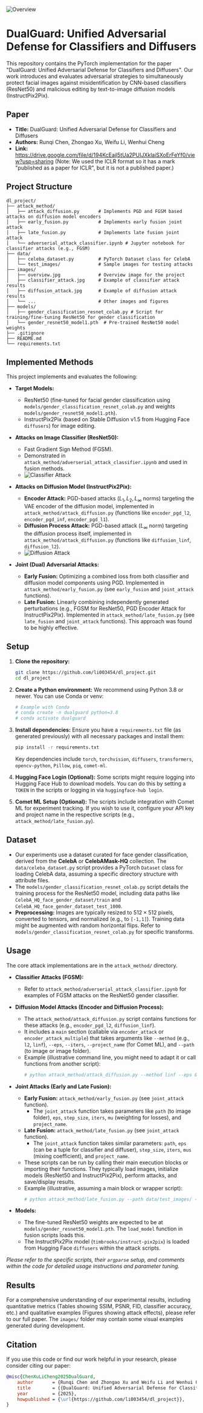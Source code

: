 ![Overview](images/overview.jpg)

# DualGuard: Unified Adversarial Defense for Classifiers and Diffusers

This repository contains the PyTorch implementation for the paper "DualGuard: Unified Adversarial Defense for Classifiers and Diffusers". Our work introduces and evaluates adversarial strategies to simultaneously protect facial images against misidentification by CNN-based classifiers (ResNet50) and malicious editing by text-to-image diffusion models (InstructPix2Pix).

## Paper
* **Title:** DualGuard: Unified Adversarial Defense for Classifiers and Diffusers
* **Authors:** Runqi Chen, Zhongao Xu, Weifu Li, Wenhui Cheng
* **Link:** https://drive.google.com/file/d/194KcEajl5tUa2PUIJXklaiSXoErFeYf0/view?usp=sharing (Note: We used the ICLR format so it has a mark "published as a paper for ICLR", but it is not a published paper.)

## Project Structure

```
dl_project/
├── attack_method/
│   ├── attack_diffusion.py       # Implements PGD and FGSM based attacks on diffusion model encoders
│   ├── early_fusion.py           # Implements early fusion joint attack
│   ├── late_fusion.py            # Implements late fusion joint attack
│   └── adverserial_attack_classifier.ipynb # Jupyter notebook for classifier attacks (e.g., FGSM)
├── data/
│   ├── celeba_dataset.py         # PyTorch Dataset class for CelebA
│   └── test_images/              # Sample images for testing attacks
├── images/
│   ├── overview.jpg              # Overview image for the project
│   ├── classifier_attack.jpg     # Example of classifier attack results
│   ├── diffusion_attack.jpg      # Example of diffusion attack results
│   └── ...                       # Other images and figures
├── models/
│   ├── gender_classification_resnet_colab.py # Script for training/fine-tuning ResNet50 for gender classification
│   └── gender_resnet50_model1.pth  # Pre-trained ResNet50 model weights
├── .gitignore
├── README.md
└── requirements.txt
```

## Implemented Methods

This project implements and evaluates the following:

*   **Target Models:**
    *   ResNet50 (fine-tuned for facial gender classification using `models/gender_classification_resnet_colab.py` and weights `models/gender_resnet50_model1.pth`).
    *   InstructPix2Pix (based on Stable Diffusion v1.5 from Hugging Face `diffusers`) for image editing.

*   **Attacks on Image Classifier (ResNet50):**
    *   Fast Gradient Sign Method (FGSM).
    *   Demonstrated in `attack_method/adverserial_attack_classifier.ipynb` and used in fusion methods.
    *   ![Classifier Attack](images/classifier_attack.png)

*   **Attacks on Diffusion Model (InstructPix2Pix):**
    *   **Encoder Attack:** PGD-based attacks ($L_1, L_2, L_{\infty}$ norms) targeting the VAE encoder of the diffusion model, implemented in `attack_method/attack_diffusion.py` (functions like `encoder_pgd_l2`, `encoder_pgd_inf`, `encoder_pgd_l1`).
    *   **Diffusion Process Attack:** PGD-based attack ($L_{\infty}$ norm) targeting the diffusion process itself, implemented in `attack_method/attack_diffusion.py` (functions like `diffusion_linf`, `diffusion_l2`).
    *   ![Diffusion Attack](images/diffusion_attack.jpg)

*   **Joint (Dual) Adversarial Attacks:**
    *   **Early Fusion:** Optimizing a combined loss from both classifier and diffusion model components using PGD. Implemented in `attack_method/early_fusion.py` (see `early_fusion` and `joint_attack` functions).
    *   **Late Fusion:** Linearly combining independently generated perturbations (e.g., FGSM for ResNet50, PGD Encoder Attack for InstructPix2Pix). Implemented in `attack_method/late_fusion.py` (see `late_fusion` and `joint_attack` functions). This approach was found to be highly effective.

## Setup

1.  **Clone the repository:**
    ```bash
    git clone https://github.com/li003454/dl_project.git
    cd dl_project
    ```

2.  **Create a Python environment:**
    We recommend using Python 3.8 or newer. You can use Conda or venv:
    ```bash
    # Example with Conda
    # conda create -n dualguard python=3.8
    # conda activate dualguard
    ```

3.  **Install dependencies:**
    Ensure you have a `requirements.txt` file (as generated previously) with all necessary packages and install them:
    ```bash
    pip install -r requirements.txt
    ```
    Key dependencies include `torch`, `torchvision`, `diffusers`, `transformers`, `opencv-python`, `Pillow`, `piq`, `comet-ml`.

4.  **Hugging Face Login (Optional):**
    Some scripts might require logging into Hugging Face Hub to download models. You can do this by setting a `TOKEN` in the scripts or logging in via `huggingface-hub login`.

5.  **Comet ML Setup (Optional):**
    The scripts include integration with Comet ML for experiment tracking. If you wish to use it, configure your API key and project name in the respective scripts (e.g., `attack_method/late_fusion.py`).

## Dataset

*   Our experiments use a dataset curated for face gender classification, derived from the **CelebA** or **CelebAMask-HQ** collection. The `data/celeba_dataset.py` script provides a PyTorch `Dataset` class for loading CelebA data, assuming a specific directory structure with attribute files.
*   The `models/gender_classification_resnet_colab.py` script details the training process for the ResNet50 model, including data paths like `CelebA_HQ_face_gender_dataset/train` and `CelebA_HQ_face_gender_dataset_test_1000`.
*   **Preprocessing:** Images are typically resized to $512 \times 512$ pixels, converted to tensors, and normalized (e.g., to `[-1,1]`). Training data might be augmented with random horizontal flips. Refer to `models/gender_classification_resnet_colab.py` for specific transforms.

## Usage

The core attack implementations are in the `attack_method/` directory.

*   **Classifier Attacks (FGSM):**
    *   Refer to `attack_method/adverserial_attack_classifier.ipynb` for examples of FGSM attacks on the ResNet50 gender classifier.

*   **Diffusion Model Attacks (Encoder and Diffusion Process):**
    *   The `attack_method/attack_diffusion.py` script contains functions for these attacks (e.g., `encoder_pgd_l2`, `diffusion_linf`).
    *   It includes a `main` section (callable via `encoder_attack` or `encoder_attack_multiple`) that takes arguments like `--method` (e.g., `l2`, `linf`), `--eps`, `--iters`, `--project_name` (for Comet ML), and `--path` (to image or image folder).
    *   Example (illustrative command line, you might need to adapt it or call functions from another script):
        ```bash
        # python attack_method/attack_diffusion.py --method linf --eps 0.05 --iters 50 --path data/test_images/ --project_name MyDiffusionAttackExp
        ```

*   **Joint Attacks (Early and Late Fusion):**
    *   **Early Fusion:** `attack_method/early_fusion.py` (see `joint_attack` function).
        *   The `joint_attack` function takes parameters like `path` (to image folder), `eps`, `step_size`, `iters`, `mu` (weighting for losses), and `project_name`.
    *   **Late Fusion:** `attack_method/late_fusion.py` (see `joint_attack` function).
        *   The `joint_attack` function takes similar parameters: `path`, `eps` (can be a tuple for classifier and diffuser), `step_size`, `iters`, `mus` (mixing coefficient), and `project_name`.
    *   These scripts can be run by calling their main execution blocks or importing their functions. They typically load images, initialize models (ResNet50 and InstructPix2Pix), perform attacks, and save/display results.
    *   Example (illustrative, assuming a main block or wrapper script):
        ```bash
        # python attack_method/late_fusion.py --path data/test_images/ --eps_classifier 0.03 --eps_diffuser 0.05 --project_name MyLateFusionExp
        ```

*   **Models:**
    *   The fine-tuned ResNet50 weights are expected to be at `models/gender_resnet50_model1.pth`. The `load_model` function in fusion scripts loads this.
    *   The InstructPix2Pix model (`timbrooks/instruct-pix2pix`) is loaded from Hugging Face `diffusers` within the attack scripts.

*Please refer to the specific scripts, their `argparse` setup, and comments within the code for detailed usage instructions and parameter tuning.*

## Results

For a comprehensive understanding of our experimental results, including quantitative metrics (Tables showing SSIM, PSNR, FID, classifier accuracy, etc.) and qualitative examples (Figures showing attack effects), please refer to our full paper. The `images/` folder may contain some visual examples generated during development.

## Citation

If you use this code or find our work helpful in your research, please consider citing our paper:

```bibtex
@misc{ChenXuLiCheng2025DualGuard,
    author       = {Runqi Chen and Zhongao Xu and Weifu Li and Wenhui Cheng},
    title        = {{DualGuard: Unified Adversarial Defense for Classifiers and Diffusers}},
    year         = {2025},
    howpublished = {\url{https://github.com/li003454/dl_project}},
}